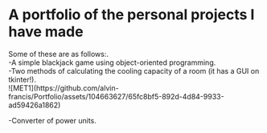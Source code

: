 # A portfolio of the personal projects I have made
<p>Some of these are as follows:.<br>
  -A simple blackjack game using object-oriented programming.<br>
  -Two methods of calculating the cooling capacity of a room (it has a GUI on tkinter!).<br>
  ![MET1](https://github.com/alvin-francis/Portfolio/assets/104663627/65fc8bf5-892d-4d84-9933-ad59426a1862)


  
  -Converter of power units.<br>
